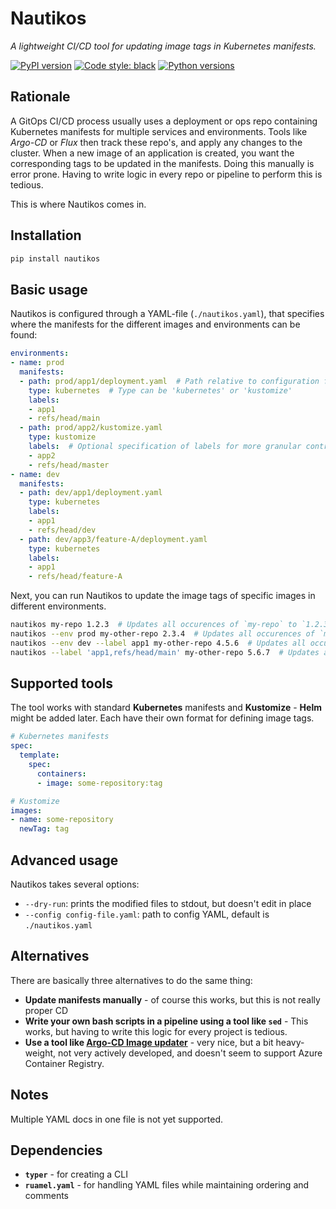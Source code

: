 # Nautikos 

*A lightweight CI/CD tool for updating image tags in Kubernetes manifests.* 

[![PyPI version](https://badge.fury.io/py/nautikos.svg)](https://badge.fury.io/py/nautikos)
[![Code style: black](https://img.shields.io/badge/code%20style-black-000000.svg)](https://github.com/psf/black)
[![Python versions](https://img.shields.io/pypi/pyversions/nautikos)]()

## Rationale

A GitOps CI/CD process usually uses a deployment or ops repo containing Kubernetes manifests for multiple services and environments. Tools like *Argo-CD* or *Flux* then track these repo's, and apply any changes to the cluster. When a new image of an application is created, you want the corresponding tags to be updated in the manifests. Doing this manually is error prone. Having to write logic in every repo or pipeline to perform this is tedious. 

This is where Nautikos comes in. 

## Installation 

```bash
pip install nautikos
```

## Basic usage 

Nautikos is configured through a YAML-file (`./nautikos.yaml`), that specifies where the manifests for the different images and environments can be found: 

```yaml
environments: 
- name: prod 
  manifests: 
  - path: prod/app1/deployment.yaml  # Path relative to configuration file
    type: kubernetes  # Type can be 'kubernetes' or 'kustomize'
    labels: 
    - app1
    - refs/head/main
  - path: prod/app2/kustomize.yaml
    type: kustomize
    labels:  # Optional specification of labels for more granular control
    - app2
    - refs/head/master
- name: dev
  manifests: 
  - path: dev/app1/deployment.yaml
    type: kubernetes
    labels: 
    - app1
    - refs/head/dev
  - path: dev/app3/feature-A/deployment.yaml
    type: kubernetes
    labels: 
    - app1
    - refs/head/feature-A
```

Next, you can run Nautikos to update the image tags of specific images in different environments.

```bash
nautikos my-repo 1.2.3  # Updates all occurences of `my-repo` to `1.2.3`
nautikos --env prod my-other-repo 2.3.4  # Updates all occurences of `my-other-repo` to `2.3.4` in `prod/app1/deployment.yaml` and `prod/app2/deployment`
nautikos --env dev --label app1 my-other-repo 4.5.6  # Updates all occurences of `my-other-repo` to `4.5.6` in `dev/app1/deployment.yaml`
nautikos --label 'app1,refs/head/main' my-other-repo 5.6.7  # Updates all occurences of `my-other-repo` to `5.6.7` in `prod/app1/deployment.yaml`
```

## Supported tools

The tool works with standard **Kubernetes** manifests and **Kustomize** - **Helm** might be added later. Each have their own format for defining image tags. 

```yaml
# Kubernetes manifests
spec:
  template:
    spec:
      containers:
      - image: some-repository:tag

# Kustomize
images: 
- name: some-repository
  newTag: tag 
```

## Advanced usage

Nautikos takes several options: 

* `--dry-run`: prints the modified files to stdout, but doesn't edit in place 
* `--config config-file.yaml`: path to config YAML, default is `./nautikos.yaml`

## Alternatives 

There are basically three alternatives to do the same thing: 

* **Update manifests manually** - of course this works, but this is not really proper CD
* **Write your own bash scripts in a pipeline using a tool like `sed`** - This works, but having to write this logic for every project is tedious. 
* **Use a tool like [Argo-CD Image updater](https://argocd-image-updater.readthedocs.io/en/stable/)** - very nice, but a bit heavy-weight, not very actively developed, and doesn't seem to support Azure Container Registry. 

## Notes 

Multiple YAML docs in one file is not yet supported. 

## Dependencies 

* **`typer`** - for creating a CLI 
* **`ruamel.yaml`** - for handling YAML files while maintaining ordering and comments
